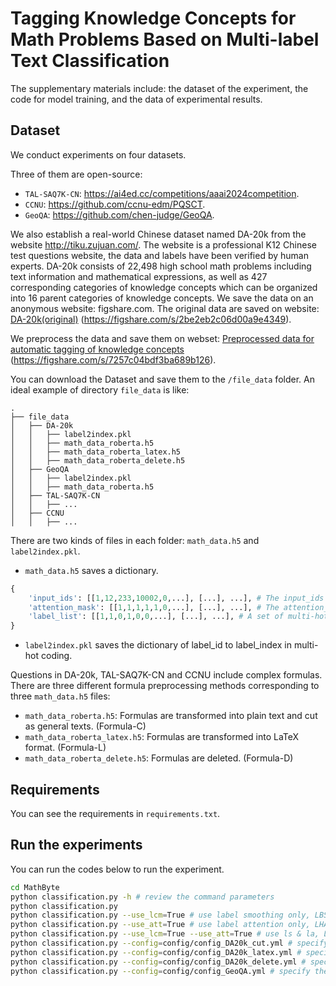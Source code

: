 # Tagging Knowledge Concepts for Math Problems Based on Multi-label Text Classification
The supplementary materials include: the dataset of the experiment, the code for model training, 
and the data of experimental results.

## Dataset
We conduct experiments on four datasets. 

Three of them are open-source:
+ `TAL-SAQ7K-CN`: https://ai4ed.cc/competitions/aaai2024competition.
+ `CCNU`: https://github.com/ccnu-edm/PQSCT.
+ `GeoQA`: https://github.com/chen-judge/GeoQA.

We also establish a real-world Chinese dataset named DA-20k from the website http://tiku.zujuan.com/.
The website is a professional K12 Chinese test questions website, the data and labels have been verified by human experts. DA-20k consists of 22,498 high school math problems including text 
information and mathematical expressions, as well as 427 corresponding categories of knowledge concepts which can be 
organized into 16 parent categories of knowledge concepts. We save the data on an anonymous website: figshare.com.
The original data are saved on website: [DA-20k(original)](https://figshare.com/s/2be2eb2c06d00a9e4349) (https://figshare.com/s/2be2eb2c06d00a9e4349). 

We preprocess the data and save them on webset: [Preprocessed data for automatic tagging of knowledge concepts](https://figshare.com/s/7257c04bdf3ba689b126) (https://figshare.com/s/7257c04bdf3ba689b126).

You can download the Dataset and save them to the `/file_data` folder. An ideal example of directory `file_data` is like:

```text
.
├── file_data
│   ├── DA-20k
│   │   ├── label2index.pkl
│   │   ├── math_data_roberta.h5
│   │   ├── math_data_roberta_latex.h5
│   │   ├── math_data_roberta_delete.h5
│   ├── GeoQA
│   │   ├── label2index.pkl
│   │   ├── math_data_roberta.h5
│   ├── TAL-SAQ7K-CN
│   │   ├── ...
│   ├── CCNU
│   │   ├── ...
```

There are two kinds of files in each folder: `math_data.h5` and `label2index.pkl`.

+ `math_data.h5` saves a dictionary.
```Python
{
    'input_ids': [[1,12,233,10002,0,...], [...], ...], # The input_ids of questions, each item is a word_index sequence of the question, the sequence length is 150
    'attention_mask': [[1,1,1,1,1,0,...], [...], ...], # The attention_mask of questions
    'label_list': [[1,1,0,1,0,0,...], [...], ...], # A set of multi-hot coding, each item is the knowledge concepts corresponding to the question
}
```
+ `label2index.pkl` saves the dictionary of label_id to label_index in multi-hot coding.

Questions in DA-20k, TAL-SAQ7K-CN and CCNU include complex formulas. There are three different formula preprocessing methods corresponding to three `math_data.h5` files:

+ `math_data_roberta.h5`: Formulas are transformed into plain text and cut as general texts. (Formula-C)
+ `math_data_roberta_latex.h5`: Formulas are transformed into LaTeX format. (Formula-L)
+ `math_data_roberta_delete.h5`: Formulas are deleted. (Formula-D)

## Requirements
You can see the requirements in `requirements.txt`.

## Run the experiments

You can run the codes below to run the experiment.
```bash
cd MathByte
python classification.py -h # review the command parameters
python classification.py
python classification.py --use_lcm=True # use label smoothing only, LBS model
python classification.py --use_att=True # use label attention only, LHAB model
python classification.py --use_lcm=True --use_att=True # use ls & la, LHABS model
python classification.py --config=config/config_DA20k_cut.yml # specify the configuration file, DA-20k with Formula-C, can be replaced by TAL-SAQ7K-CN or CCNU
python classification.py --config=config/config_DA20k_latex.yml # specify the configuration file, DA-20k with Formula-L, can be replaced by TAL-SAQ7K-CN or CCNU
python classification.py --config=config/config_DA20k_delete.yml # specify the configuration file, DA-20k with Formula-D, can be replaced by TAL-SAQ7K-CN or CCNU
python classification.py --config=config/config_GeoQA.yml # specify the configuration file, GeoQA
```
